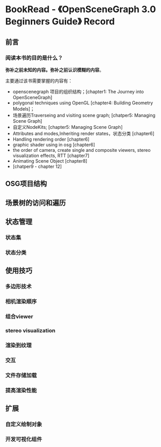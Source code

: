 # BookRead - 《OpenSceneGraph 3.0 Beginners Guide》 Record

## 前言

### 阅读本书的目的是什么？

**弥补之前未知的内容。弥补之前认识模糊的内容**。

主要通过该书需要掌握的内容有：

- openscenegraph 项目的组织结构；[chapter1: The Journey into OpenSceneGraph]
- polygonal techniques using OpenGL [chapter4: Building Geometry Models]；
- 场景遍历Traverseing and visiting scene graph; [chatper5: Managing Scene Graph]
- 自定义NodeKits; [chapter5: Managing Scene Graph]
- Attributes and modes,Inheriting render states，状态分类 [chapter6]
- Handling rendering order [chapter6]
- graphic shader using in osg [chapter6]
- the order of camera, create single and composite viewers, stereo visualization effects, RTT [chapter7]
- Animating Scene Object [chapter8]
- [chatper9 - chapter 12]

## OSG项目结构

## 场景树的访问和遍历

## 状态管理

### 状态集

### 状态分类

## 使用技巧

### 多边形技术

### 相机渲染顺序

### 组合viewer

### stereo visualization

### 渲染到纹理

### 交互

### 文件存储加载

### 提高渲染性能

## 扩展

### 自定义绘制对象

### 开发可视化组件



